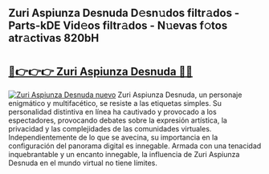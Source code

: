 ## Zuri Aspiunza Desnuda D𝚎sn𝚞dos filtr𝚊dos - Parts-kDE Vid𝚎os filtr𝚊dos - N𝚞evas f𝚘tos atr𝚊ctivas 820bH

# <h2><a href="http://mba2vv1.tromn.icu/?c=Zuri+Aspiunza+Desnuda">🔗👉👉👉 Zuri Aspiunza Desnuda 🔗🔗</a></h2>

[![Zuri Aspiunza Desnuda nuevo](https://i.imgur.com/pEAQMta.gif)](http://mba2vv1.tromn.icu/?c=Zuri+Aspiunza+Desnuda)
Zuri Aspiunza Desnuda, un personaje enigmático y multifacético, se resiste a las etiquetas simples. Su personalidad distintiva en línea ha cautivado y provocado a los espectadores, provocando debates sobre la expresión artística, la privacidad y las complejidades de las comunidades virtuales. Independientemente de lo que se avecina, su importancia en la configuración del panorama digital es innegable. Armada con una tenacidad inquebrantable y un encanto innegable, la influencia de Zuri Aspiunza Desnuda en el mundo virtual no tiene límites.
